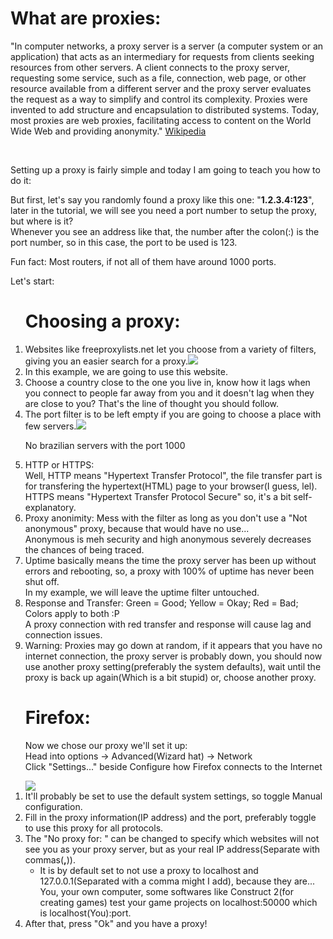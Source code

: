 <h1>What are proxies: </h1>
<p>"In computer networks, a proxy server is a server (a computer system or an application) that acts as an intermediary for requests from clients seeking resources from other servers. A client connects to the proxy server, requesting some service, such as a file, connection, web page, or other resource available from a different server and the proxy server evaluates the request as a way to simplify and control its complexity. Proxies were invented to add structure and encapsulation to distributed systems. Today, most proxies are web proxies, facilitating access to content on the World Wide Web and providing anonymity." <a href="https://en.wikipedia.org/wiki/Proxy_server"><span>Wikipedia</span></p></a>
<br>
<p>Setting up a proxy is fairly simple and today I am going to teach you how to do it: </p>
<p>But first, let's say you randomly found a proxy like this one: "<b>1.2.3.4:123</b>", later in the tutorial, we will see you need a port number to setup the proxy, but where is it?<br>Whenever you see an address like that, the number after the colon(:) is the port number, so in this case, the port to be used is 123.</p>
<p>Fun fact: Most routers, if not all of them have around 1000 ports.</p>
<p>Let's start: </p>
<ol>
<h1>Choosing a proxy: </h1>
<li>Websites like freeproxylists.net let you choose from a variety of filters, giving you an easier search for a proxy.<img src="https://i.gyazo.com/fd4703025fe9e04fd5fc6dd77d911be2.png"/>
<li>In this example, we are going to use this website.
<li>Choose a country close to the one you live in, know how it lags when you connect to people far away from you and it doesn't lag when they are close to you? That's the line of thought you should follow.
<li>The port filter is to be left empty if you are going to choose a place with few servers.<img src="https://i.gyazo.com/97d00d5c39a8beabd916f72d5ea1c519.png"/><p>No brazilian servers with the port 1000</p>
<li>HTTP or HTTPS: <br>Well, HTTP means "Hypertext Transfer Protocol", the file transfer part is for transfering the hypertext(HTML) page to your browser(I guess, lel).<br>HTTPS means "Hypertext Transfer Protocol Secure" so, it's a bit self-explanatory.
<li>Proxy anonimity: Mess with the filter as long as you don't use a "Not anonymous" proxy, because that would have no use...<br>Anonymous is meh security and high anonymous severely decreases the chances of being traced.
<li>Uptime basically means the time the proxy server has been up without errors and rebooting, so, a proxy with 100% of uptime has never been shut off.<br> In my example, we will leave the uptime filter untouched.
<li>Response and Transfer: Green = Good; Yellow = Okay; Red = Bad; Colors apply to both :P<br>A proxy connection with red transfer and response will cause lag and connection issues.
<li>Warning: Proxies may go down at random, if it appears that you have no internet connection, the proxy server is probably down, you should now use another proxy setting(preferably the system defaults), wait until the proxy is back up again(Which is a bit stupid) or, choose another proxy.
</ol>
<ol>
<h1>Firefox: </h1>
<p>Now we chose our proxy we'll set it up:<br>Head into options -> Advanced(Wizard hat) -> Network<br>Click "Settings..." beside Configure how Firefox connects to the Internet</p><img src="https://i.gyazo.com/05f9a5a0e622e7ad35460cae4f9a4b09.png"/>
<li>It'll probably be set to use the default system settings, so toggle Manual configuration.
<li>Fill in the proxy information(IP address) and the port, preferably toggle to use this proxy for all protocols.
<li>The "No proxy for: " can be changed to specify which websites will not see you as your proxy server, but as your real IP address(Separate with commas(<b>,</b>)).
<ul>
<li>It is by default set to not use a proxy to localhost and 127.0.0.1(Separated with a comma might I add), because they are... You, your own computer, some softwares like Construct 2(for creating games) test your game projects on localhost:50000 which is localhost(You):port.
</ul>
<li>After that, press "Ok" and you have a proxy!
</ol>
